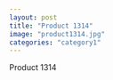 ```yaml
---
layout: post
title: "Product 1314"
image: "product1314.jpg"
categories: "category1"
---
```

Product 1314
